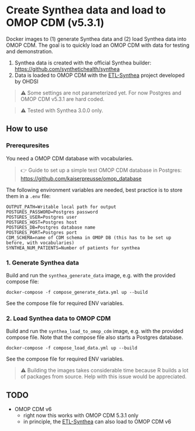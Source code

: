 
# Create Synthea data and load to OMOP CDM (v5.3.1)
Docker images to (1) generate Synthea data and (2) load Synthea data into OMOP CDM. The goal is to quickly load an OMOP CDM with data
for testing and demonstration.

1. Synthea data is created with the official Synthea builder: https://github.com/synthetichealth/synthea
2. Data is loaded to OMOP CDM with the [ETL-Synthea](https://github.com/OHDSI/ETL-Synthea) project developed by OHDSI

> :warning: Some settings are not parameterized yet. For now Postgres and OMOP CDM v5.3.1 are hard coded.

> :warning: Tested with Synthea 3.0.0 only.

## How to use

### Prerequresites
You need a OMOP CDM database with vocabularies.

> :point_right: Guide to set up a simple test OMOP CDM database in Postgres: https://github.com/kaiserpreusse/omop_database

The following environment variables are needed, best practice is to store them in a `.env` file:

```
OUTPUT_PATH=Writable local path for output
POSTGRES_PASSWORD=Postgres password
POSTGRES_USER=Postgres user
POSTGRES_HOST=Postgres host
POSTGRES_DB=Postgres database name
POSTGRES_PORT=Postgres port
CDM_SCHEMA=name of CDM schema in OMOP DB (this has to be set up before, with vocabularies)
SYNTHEA_NUM_PATIENTS=Number of patients for synthea
```
### 1. Generate Synthea data
Build and run the `synthea_generate_data` image, e.g. with the provided compose file:

```docker-compose -f compose_generate_data.yml up --build```

See the compose file for required ENV variables.

### 2. Load Synthea data to OMOP CDM
Build and run the `synthea_load_to_omop_cdm` image, e.g. with the provided compose file. Note that the compose file
also starts a Postgres database.

```docker-compose -f compose_load_data.yml up --build```

See the compose file for required ENV variables.

> :warning: Building the images takes considerable time because R builds a lot of packages from source. Help with this issue would be appreciated.

## TODO
- OMOP CDM v6
    - right now this works with OMOP CDM 5.3.1 only
    - in principle, the [ETL-Synthea](https://github.com/OHDSI/ETL-Synthea) can also load to OMOP CDM v6
